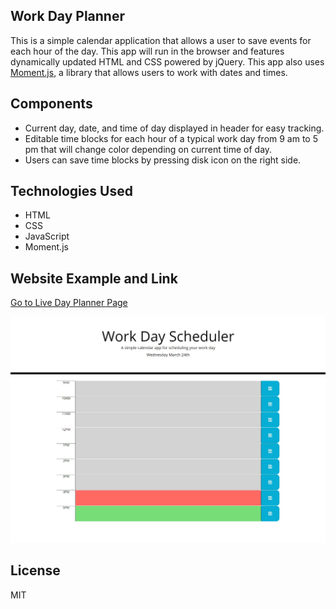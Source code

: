 ## Work Day Planner

This is a simple calendar application that allows a user to save events for each hour of the day. This app will run in the browser and features dynamically updated HTML and CSS powered by jQuery. This app also uses [Moment.js](https://momentjs.com/), a library that allows users to work with dates and times.

## Components

- Current day, date, and time of day displayed in header for easy tracking.
- Editable time blocks for each hour of a typical work day from 9 am to 5 pm that will change color depending on current time of day.
- Users can save time blocks by pressing disk icon on the right side.

## Technologies Used

- HTML
- CSS
- JavaScript
- Moment.js

## Website Example and Link

[Go to Live Day Planner Page](https://vpickard707.github.io/DayTripper/)

![Website snapshot](./assets/dayplanner.jpg)

## License

MIT
